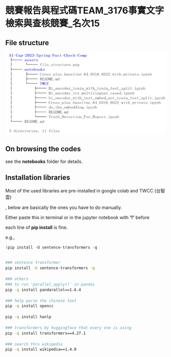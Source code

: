 # 競賽報告與程式碼TEAM_3176事實文字檢索與查核競賽_名次15

## File structure

<img src="https://raw.githubusercontent.com/Kelvinthedrugger/AI-Cup-2023-Spring-Fact-Check-Comp/master/assets/file_structure.png" width="560" height="256">

## On browsing the codes

see the **notebooks** folder for details.

## Installation libraries

Most of the used libraries are pre-installed in google colab and TWCC (台智雲)

, below are basically the ones you have to do manually.

Either paste this in terminal or in the jupyter notebook with **'!'** before

each line of **pip install** is fine.

e.g., 
```python
!pip install -U sentence-transformers -q
```

```bash

### sentence transformer
pip install -U sentence-transformers -q

### others
### to run 'parallel_apply()' in pandas
pip -q install pandarallel==1.6.4

### help parse the chinese text
pip -q install opencc

pip -q install hanlp

### transformers by huggingface that every one is using
pip -q install transformers==4.27.1

### search thru wikipedia
pip -q install wikipedia==1.4.0
```
